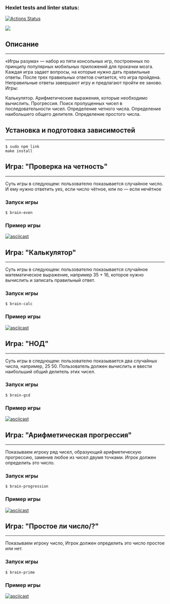 ### Hexlet tests and linter status:
[![Actions Status](https://github.com/LeylaFedina/frontend-project-44/actions/workflows/hexlet-check.yml/badge.svg)](https://github.com/LeylaFedina/frontend-project-44/actions)

<a href="https://codeclimate.com/github/LeylaFedina/frontend-project-44/maintainability"><img src="https://api.codeclimate.com/v1/badges/6e287a00f1a28edfa42e/maintainability" /></a>

## Описание
***
«Игры разума» — набор из пяти консольных игр, построенных по принципу популярных мобильных приложений для прокачки мозга. Каждая игра задает вопросы, на которые нужно дать правильные ответы. После трех правильных ответов считается, что игра пройдена. Неправильные ответы завершают игру и предлагают пройти ее заново. Игры:

Калькулятор. Арифметические выражения, которые необходимо вычислить.
Прогрессия. Поиск пропущенных чисел в последовательности чисел.
Определение четного числа.
Определение наибольшего общего делителя.
Определение простого числа.

## Установка и подготовка зависимостей
***
```
$ sudo npm link 
make install
```

## Игра: "Проверка на четность"
***
Суть игры в следующем: пользователю показывается случайное число. И ему нужно ответить yes, если число чётное, или no — если нечётное

### Запуск игры
```
$ brain-even
```
### Пример игры
[![asciicast](https://asciinema.org/a/lupKBHie9XGqqos4PsmFPUiy5.svg)](https://asciinema.org/a/lupKBHie9XGqqos4PsmFPUiy5)


## Игра: "Калькулятор"
***
Суть игры в следующем: пользователю показывается случайное математическое выражение, например 35 + 16, которое нужно вычислить и записать правильный ответ.

### Запуск игры
```
$ brain-calc
```
### Пример игры
[![asciicast](https://asciinema.org/a/1RLIMvDvKFKpQZlqazMjMGQ3Z.svg)](https://asciinema.org/a/1RLIMvDvKFKpQZlqazMjMGQ3Z)


## Игра: "НОД"
***
Суть игры в следующем: пользователю показывается два случайных числа, например, 25 50. Пользователь должен вычислить и ввести наибольший общий делитель этих чисел.

### Запуск игры
```
$ brain-gcd
```
### Пример игры
[![asciicast](https://asciinema.org/a/Ziik2owRTjvFWfRPRyWpA36ho.svg)](https://asciinema.org/a/Ziik2owRTjvFWfRPRyWpA36ho)


## Игра: "Арифметическая прогрессия"
***
Показываем игроку ряд чисел, образующий арифметическую прогрессию, заменив любое из чисел двумя точками. Игрок должен определить это число.

### Запуск игры
```
$ brain-progression
```
### Пример игры
[![asciicast](https://asciinema.org/a/Uz1NfqffdqaJnWmtcdSSyU9wy.svg)](https://asciinema.org/a/Ziik2owRTjvFWfRPRyWpA36ho)


## Игра: "Простое ли число/?"
***
Показываем игроку число, Игрок должен определить это число простое или нет.

### Запуск игры
```
$ brain-prime
```
### Пример игры
[![asciicast](https://asciinema.org/a/HIUzOigNn2gn1SWtCoINCU.svg)](https://asciinema.org/a/HIUzOigNn2gn1SWtCoINCU)




